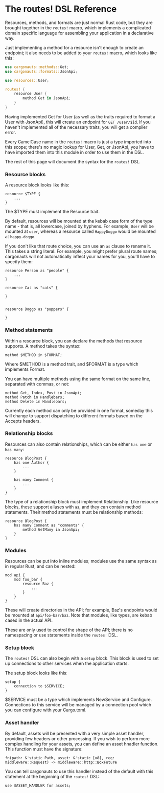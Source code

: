 # The routes! DSL Reference

Resources, methods, and formats are just normal Rust code, but they are brought
together in the `routes!` macro, which implements a complicated domain specific
language for assembling your application in a declarative way.

Just implementing a method for a resource isn't enough to create an endpoint;
it also needs to be added to your `routes!` macro, which looks like this:

```rust
use cargonauts::methods::Get;
use cargonauts::formats::JsonApi;

use resources::User;

routes! {
    resource User {
        method Get in JsonApi;
    }
}
```

Having implemented Get for User (as well as the traits required to format a
User with JsonApi), this will create an endpoint for `GET /user/$id`. If you
haven't implemented all of the necessary traits, you will get a compiler error.

Every CamelCase name in the `routes!` macro is just a type imported into this
scope; there's no magic lookup for User, Get, or JsonApi, you have to have
imported them into this module in order to use them in the DSL.

The rest of this page will document the syntax for the `routes!` DSL.

### Resource blocks

A resource block looks like this:

```
resource $TYPE {
    ...
}
```

The $TYPE must implement the Resource trait.

By default, resources will be mounted at the kebab case form of the type
name - that is, all lowercase, joined by hyphens. For example, `User` will
be mounted at `user`, whereas a resource called `HappyDoggo` would be mounted
at `happy-doggo`.

If you don't like that route choice, you can use an `as` clause to rename it.
This takes a string literal. For example, you might prefer plural route names;
cargonauts will not automatically inflect your names for you, you'll have to
specify them:

```
resource Person as "people" {
    ...
}

resource Cat as "cats" {

}


resource Doggo as "puppers" {

}
```


### Method statements

Within a resource block, you can declare the methods that resource supports.
A method takes the syntax:

```
method $METHOD in $FORMAT;
```

Where $METHOD is a method trait, and $FORMAT is a type which implements Format.

You can have multiple methods using the same format on the same line, separated
with commas, or not:

```
method Get, Index, Post in JsonApi;
method Patch in Handlebars;
method Delete in Handlebars;
```

Currently each method can only be provided in one format, someday this will
change to support dispatching to different formats based on the Accepts
headers.

### Relationship blocks

Resources can also contain relationships, which can be either `has one` or
`has many`:

```
resource BlogPost {
    has one Author {
        ... 
    }

    has many Comment {
        ...
    }
}
```

The type of a relationship block must implement Relationship. Like resource
blocks, these support aliases with `as`, and they can contain method
statements. Their method statements must be relationship methods:

```
resource BlogPost {
    has many Comment as "comments" {
        method GetMany in JsonApi;
    }
}
```

### Modules

Resources can be put into inline modules; modules use the same syntax as in
regular Rust, and can be nested:

```
mod api {
    mod foo_bar {
        resource Baz {
            ...
        }
    }
}
```

These will create directories in the API; for example, Baz's endpoints would
be mounted at `api/foo-bar/baz`. Note that modules, like types, are kebab
cased in the actual API.

These are only used to control the shape of the API; there is no namespacing
or use statements inside the `routes!` DSL.

### Setup block

The `routes!` DSL can also begin with a `setup` block. This block is used to
set up connections to other services when the application starts.

The setup block looks like this:

```
setup {
    connection to $SERVICE;
}
```

$SERVICE must be a type which implements NewService and Configure. Connections
to this service will be managed by a connection pool which you can configure
with your Cargo.toml.

### Asset handler

By default, assets will be presented with a very simple asset handler,
providing few headers or other processing. If you wish to perform more complex
handling for your assets, you can define an asset hnadler function. This
function must have the signature:

```
fn(path: &'static Path, asset: &'static [u8], req: middleware::Request) -> middleware::http::BoxFuture
```

You can tell cargonauts to use this handler instead of the default with this
statement at the beginning of the `routes!` DSL:

```
use $ASSET_HANDLER for assets;
```
